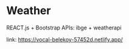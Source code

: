 # Weather
REACT.js + Bootstrap
APIs: ibge + weatherapi

link: https://vocal-belekoy-57452d.netlify.app/
